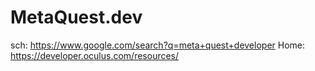 # MetaQuest.dev
sch: https://www.google.com/search?q=meta+quest+developer Home: https://developer.oculus.com/resources/
